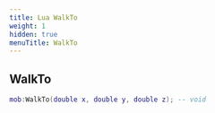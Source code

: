 ```yaml
---
title: Lua WalkTo
weight: 1
hidden: true
menuTitle: WalkTo
---
```

## WalkTo
```lua
mob:WalkTo(double x, double y, double z); -- void
```